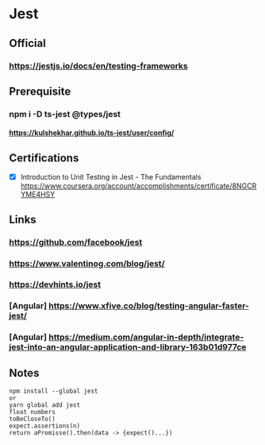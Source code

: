# Jest
## Official
### https://jestjs.io/docs/en/testing-frameworks
## Prerequisite
### npm i -D ts-jest @types/jest
#### https://kulshekhar.github.io/ts-jest/user/config/
## Certifications
- [x] Introduction to Unit Testing in Jest - The Fundamentals https://www.coursera.org/account/accomplishments/certificate/8NGCRYME4HSY
## Links
### https://github.com/facebook/jest
### https://www.valentinog.com/blog/jest/
### https://devhints.io/jest
### [Angular] https://www.xfive.co/blog/testing-angular-faster-jest/
### [Angular] https://medium.com/angular-in-depth/integrate-jest-into-an-angular-application-and-library-163b01d977ce
## Notes
```
npm install --global jest
or
yarn global add jest
float numbers
toBeCloseTo()
expect.assertions(n)
return aPromisse().then(data -> {expect()...})
```
